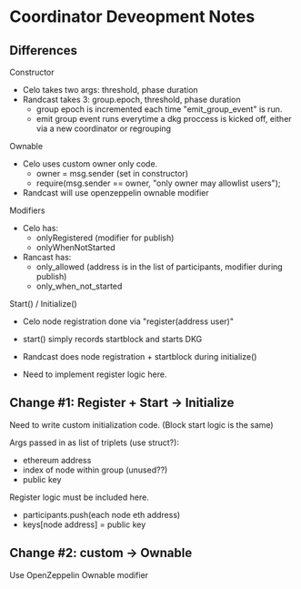 # Coordinator Deveopment Notes

## Differences

Constructor

- Celo takes two args: threshold, phase duration
- Randcast takes 3: group.epoch, threshold, phase duration
  - group epoch is incremented each time "emit_group_event" is run.
  - emit group event runs everytime a dkg proccess is kicked off, either via a new coordinator or regrouping

Ownable

- Celo uses custom owner only code.
  - owner = msg.sender (set in constructor)
  - require(msg.sender == owner, "only owner may allowlist users");
- Randcast will use openzeppelin ownable modifier

Modifiers

- Celo has:
  - onlyRegistered (modifier for publish)
  - onlyWhenNotStarted
- Rancast has:
  - only_allowed (address is in the list of participants, modifier during publish)
  - only_when_not_started

Start() / Initialize()

- Celo node registration done via "register(address user)"
- start() simply records startblock and starts DKG

- Randcast does node registration + startblock during initialize()
- Need to implement register logic here.

## Change #1: Register + Start -> Initialize

Need to write custom initialization code. (Block start logic is the same)

Args passed in as list of triplets (use struct?):

- ethereum address
- index of node within group (unused??)
- public key

Register logic must be included here.

- participants.push(each node eth address)
- keys[node address] = public key

## Change #2: custom -> Ownable

Use OpenZeppelin Ownable modifier
